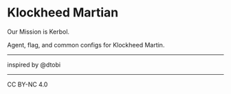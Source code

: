 # Klockheed Martian

Our Mission is Kerbol.

Agent, flag, and common configs for Klockheed Martin.

---

inspired by @dtobi

---

CC BY-NC 4.0
